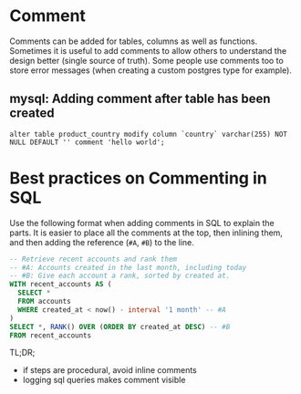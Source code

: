 # Comment

Comments can be added for tables, columns as well as functions. Sometimes it is useful to add comments to allow others to understand the design better (single source of truth). Some people use comments too to store error messages (when creating a custom postgres type for example). 


## mysql: Adding comment after table has been created

```mysql
alter table product_country modify column `country` varchar(255) NOT NULL DEFAULT '' comment 'hello world';
```


# Best practices on Commenting in SQL

Use the following format when adding comments in SQL to explain the parts. It is easier to place all the comments at the top, then inlining them, and then adding the reference (`#A`, `#B`) to the line.


```sql
-- Retrieve recent accounts and rank them
-- #A: Accounts created in the last month, including today
-- #B: Give each account a rank, sorted by created at.
WITH recent_accounts AS (
  SELECT *
  FROM accounts
  WHERE created_at < now() - interval '1 month' -- #A
)
SELECT *, RANK() OVER (ORDER BY created_at DESC) -- #B
FROM recent_accounts
```

TL;DR;
- if steps are procedural, avoid inline comments
- logging sql queries makes comment visible
